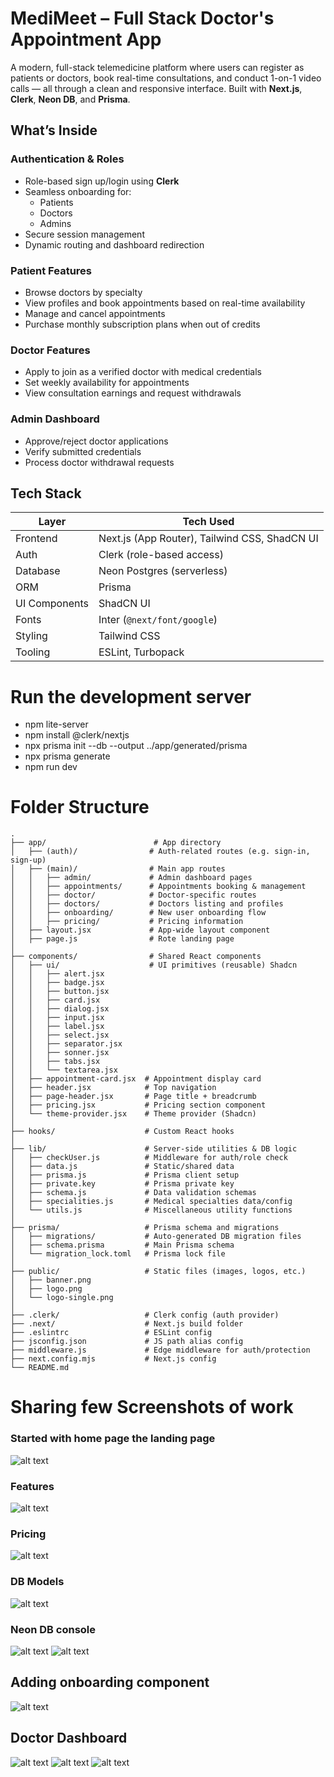 # MediMeet – Full Stack Doctor's Appointment App

A modern, full-stack telemedicine platform where users can register as patients or doctors, book real-time consultations, and conduct 1-on-1 video calls — all through a clean and responsive interface. Built with **Next.js**, **Clerk**, **Neon DB**, and **Prisma**.

## What’s Inside

### Authentication & Roles
- Role-based sign up/login using **Clerk**
- Seamless onboarding for:
  - Patients
  - Doctors
  - Admins
- Secure session management
- Dynamic routing and dashboard redirection

### Patient Features
- Browse doctors by specialty
- View profiles and book appointments based on real-time availability
- Manage and cancel appointments
- Purchase monthly subscription plans when out of credits

### Doctor Features
- Apply to join as a verified doctor with medical credentials
- Set weekly availability for appointments
- View consultation earnings and request withdrawals

### Admin Dashboard
- Approve/reject doctor applications
- Verify submitted credentials
- Process doctor withdrawal requests


## Tech Stack
| Layer         | Tech Used                             |
|---------------|----------------------------------------|
| Frontend      | Next.js (App Router), Tailwind CSS, ShadCN UI |
| Auth          | Clerk (role-based access)              |
| Database      | Neon Postgres (serverless)             |
| ORM           | Prisma                                 |
| UI Components | ShadCN UI                              |
| Fonts         | Inter (`@next/font/google`)            |
| Styling       | Tailwind CSS                           |
| Tooling       | ESLint, Turbopack                      |


# Run the development server
- npm lite-server             
- npm install @clerk/nextjs
- npx prisma init --db --output ../app/generated/prisma
- npx prisma generate
- npm run dev

# Folder Structure 
```
.
├── app/                        # App directory
│   ├── (auth)/                # Auth-related routes (e.g. sign-in, sign-up)
│   ├── (main)/                # Main app routes
│   │   ├── admin/             # Admin dashboard pages
│   │   ├── appointments/      # Appointments booking & management
│   │   ├── doctor/            # Doctor-specific routes
│   │   ├── doctors/           # Doctors listing and profiles
│   │   ├── onboarding/        # New user onboarding flow
│   │   ├── pricing/           # Pricing information
│   ├── layout.jsx             # App-wide layout component
│   ├── page.js                # Rote landing page
│
├── components/                # Shared React components
│   ├── ui/                    # UI primitives (reusable) Shadcn
│   │   ├── alert.jsx
│   │   ├── badge.jsx
│   │   ├── button.jsx
│   │   ├── card.jsx
│   │   ├── dialog.jsx
│   │   ├── input.jsx
│   │   ├── label.jsx
│   │   ├── select.jsx
│   │   ├── separator.jsx
│   │   ├── sonner.jsx
│   │   ├── tabs.jsx
│   │   └── textarea.jsx
│   ├── appointment-card.jsx  # Appointment display card
│   ├── header.jsx            # Top navigation
│   ├── page-header.jsx       # Page title + breadcrumb
│   ├── pricing.jsx           # Pricing section component
│   └── theme-provider.jsx    # Theme provider (Shadcn)
│
├── hooks/                    # Custom React hooks
│
├── lib/                      # Server-side utilities & DB logic
│   ├── checkUser.js          # Middleware for auth/role check
│   ├── data.js               # Static/shared data
│   ├── prisma.js             # Prisma client setup
│   ├── private.key           # Prisma private key
│   ├── schema.js             # Data validation schemas
│   ├── specialities.js       # Medical specialties data/config
│   └── utils.js              # Miscellaneous utility functions
│
├── prisma/                   # Prisma schema and migrations
│   ├── migrations/           # Auto-generated DB migration files
│   ├── schema.prisma         # Main Prisma schema
│   └── migration_lock.toml   # Prisma lock file
│
├── public/                   # Static files (images, logos, etc.)
│   ├── banner.png
│   ├── logo.png
│   └── logo-single.png
│
├── .clerk/                   # Clerk config (auth provider)
├── .next/                    # Next.js build folder
├── .eslintrc                 # ESLint config
├── jsconfig.json             # JS path alias config
├── middleware.js             # Edge middleware for auth/protection
├── next.config.mjs           # Next.js config
└── README.md

```

# Sharing few Screenshots of work

### Started with home page the landing page 
![alt text](image.png)

### Features
![alt text](image-1.png)

### Pricing
![alt text](image-2.png)

### DB Models 
![alt text](image-9.png)

### Neon DB console
![alt text](image-3.png)
![alt text](image-4.png)

## Adding onboarding component
![alt text](image-5.png)

## Doctor Dashboard
![alt text](image-6.png)
![alt text](image-7.png)
![alt text](image-8.png)
